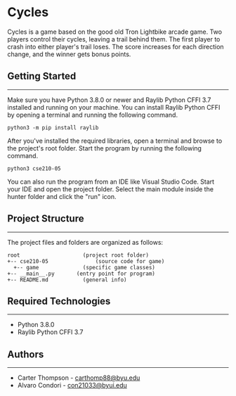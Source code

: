 # Cycles

Cycles is a game based on the good old Tron Lightbike arcade game. Two players control their cycles, leaving a trail behind them. The first player to crash into either player's trail loses. The score increases for each direction change, and the winner gets bonus points.

## Getting Started

---

Make sure you have Python 3.8.0 or newer and Raylib Python CFFI 3.7 installed and running on your machine. You can install Raylib Python CFFI by opening a terminal and running the following command.

```
python3 -m pip install raylib
```

After you've installed the required libraries, open a terminal and browse to the project's root folder. Start the program by running the following command.

```
python3 cse210-05
```

You can also run the program from an IDE like Visual Studio Code. Start your IDE and open the
project folder. Select the main module inside the hunter folder and click the "run" icon.

## Project Structure

---

The project files and folders are organized as follows:

```
root                    (project root folder)
+-- cse210-05               (source code for game)
  +-- game              (specific game classes)
+-- __main__.py       (entry point for program)
+-- README.md           (general info)
```

## Required Technologies

---

- Python 3.8.0
- Raylib Python CFFI 3.7

## Authors

---

- Carter Thompson - carthomp88@byu.edu
- Alvaro Condori - con21033@byui.edu
